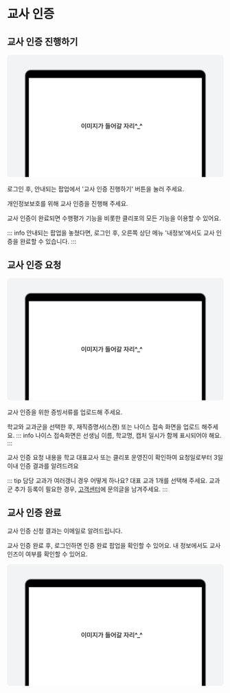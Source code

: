# 교사 인증

## 교사 인증 진행하기
![이미지](./img/example.png)
<p></p>
로그인 후, 안내되는 팝업에서 '교사 인증 진행하기' 버튼을 눌러 주세요.

개인정보보호를 위해 교사 인증을 진행해 주세요.

교사 인증이 완료되면 수행평가 기능을 비롯한 클리포의 모든 기능을 이용할 수 있어요.

::: info
안내되는 팝업을 놓쳤다면, 로그인 후, 오른쪽 상단 메뉴 '내정보'에서도 교사 인증을 완료할 수 있습니다.
:::

## 교사 인증 요청
![이미지](./img/example.png)
<p></p>
교사 인증을 위한 증빙서류를 업로드해 주세요.

학교와 교과군을 선택한 후, 재직증명서(스캔) 또는 나이스 접속 화면을 업로드 해주세요.
::: info
나이스 접속화면은 선생님 이름, 학교명, 캡처 일시가 함께 표시되어야 해요.
:::

교사 인증 요청 내용을 학교 대표교사 또는 클리포 운영진이 확인하여 요청일로부터 3일 이내 인증 결과를 알려드려요

::: tip
담당 교과가 여러갱니 경우 어떻게 하나요?
대표 교과 1개를 선택해 주세요. 교과군 추가 등록이 필요한 경우, [고객센터](https://clipo.ai/teachers/helps/questions)에 문의글을 남겨주세요.
:::

## 교사 인증 완료
교사 인증 신청 결과는 이메일로 알려드립니다.

교사 인증 완료 후, 로그인하면 인증 완료 팝업을 확인할 수 있어요.
내 정보에서도 교사 인즈이 여부를 확인할 수 있어요. <p></p>
![이미지](./img/example.png)
